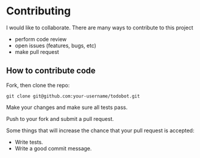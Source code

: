 # Contributing

I would like to collaborate. There are many ways to contribute to this project

* perform code review 
* open issues (features, bugs, etc)
* make pull request

## How to contribute code

Fork, then clone the repo:

``` git
git clone git@github.com:your-username/todobot.git
```

Make your changes and make sure all tests pass.

Push to your fork and submit a pull request.

Some things that will increase the chance that your pull request is accepted:

* Write tests.
* Write a good commit message.

